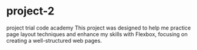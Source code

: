 # project-2
project trial code academy
This project was designed to help me practice page layout techniques and enhance my skills with Flexbox, focusing on creating a well-structured web pages.

